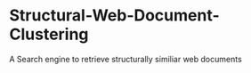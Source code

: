 Structural-Web-Document-Clustering
==================================

A Search engine to retrieve structurally similiar web documents
